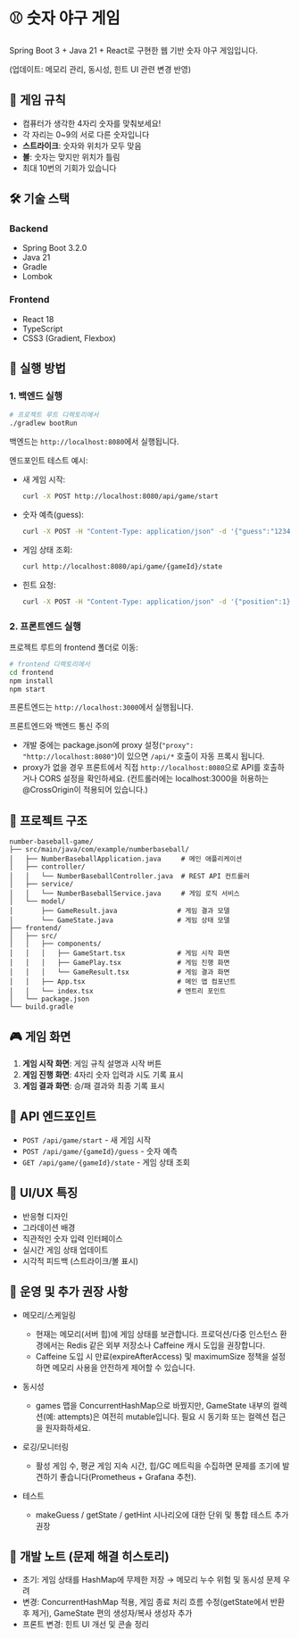 # ⚾ 숫자 야구 게임

Spring Boot 3 + Java 21 + React로 구현한 웹 기반 숫자 야구 게임입니다.

(업데이트: 메모리 관리, 동시성, 힌트 UI 관련 변경 반영)

## 🎯 게임 규칙

- 컴퓨터가 생각한 4자리 숫자를 맞춰보세요!
- 각 자리는 0~9의 서로 다른 숫자입니다
- **스트라이크**: 숫자와 위치가 모두 맞음
- **볼**: 숫자는 맞지만 위치가 틀림
- 최대 10번의 기회가 있습니다

## 🛠️ 기술 스택

### Backend
- Spring Boot 3.2.0
- Java 21
- Gradle
- Lombok

### Frontend
- React 18
- TypeScript
- CSS3 (Gradient, Flexbox)

## 🚀 실행 방법

### 1. 백엔드 실행

```bash
# 프로젝트 루트 디렉토리에서
./gradlew bootRun
```

백엔드는 `http://localhost:8080`에서 실행됩니다.

엔드포인트 테스트 예시:
- 새 게임 시작:
  ```bash
  curl -X POST http://localhost:8080/api/game/start
  ```
- 숫자 예측(guess):
  ```bash
  curl -X POST -H "Content-Type: application/json" -d '{"guess":"1234"}' http://localhost:8080/api/game/{gameId}/guess
  ```
- 게임 상태 조회:
  ```bash
  curl http://localhost:8080/api/game/{gameId}/state
  ```
- 힌트 요청:
  ```bash
  curl -X POST -H "Content-Type: application/json" -d '{"position":1}' http://localhost:8080/api/game/{gameId}/hint
  ```

### 2. 프론트엔드 실행

프로젝트 루트의 frontend 폴더로 이동:

```bash
# frontend 디렉토리에서
cd frontend
npm install
npm start
```

프론트엔드는 `http://localhost:3000`에서 실행됩니다.

프론트엔드와 백엔드 통신 주의
- 개발 중에는 package.json에 proxy 설정(`"proxy": "http://localhost:8080"`)이 있으면 `/api/*` 호출이 자동 프록시 됩니다.
- proxy가 없을 경우 프론트에서 직접 `http://localhost:8080`으로 API를 호출하거나 CORS 설정을 확인하세요. (컨트롤러에는 localhost:3000을 허용하는 @CrossOrigin이 적용되어 있습니다.)

## 📁 프로젝트 구조

```
number-baseball-game/
├── src/main/java/com/example/numberbaseball/
│   ├── NumberBaseballApplication.java     # 메인 애플리케이션
│   ├── controller/
│   │   └── NumberBaseballController.java  # REST API 컨트롤러
│   ├── service/
│   │   └── NumberBaseballService.java     # 게임 로직 서비스
│   └── model/
│       ├── GameResult.java               # 게임 결과 모델
│       └── GameState.java                # 게임 상태 모델
├── frontend/
│   ├── src/
│   │   ├── components/
│   │   │   ├── GameStart.tsx             # 게임 시작 화면
│   │   │   ├── GamePlay.tsx              # 게임 진행 화면
│   │   │   └── GameResult.tsx            # 게임 결과 화면
│   │   ├── App.tsx                       # 메인 앱 컴포넌트
│   │   └── index.tsx                     # 엔트리 포인트
│   └── package.json
└── build.gradle
```

## 🎮 게임 화면

1. **게임 시작 화면**: 게임 규칙 설명과 시작 버튼
2. **게임 진행 화면**: 4자리 숫자 입력과 시도 기록 표시
3. **게임 결과 화면**: 승/패 결과와 최종 기록 표시

## 🔧 API 엔드포인트

- `POST /api/game/start` - 새 게임 시작
- `POST /api/game/{gameId}/guess` - 숫자 예측
- `GET /api/game/{gameId}/state` - 게임 상태 조회

## 🎨 UI/UX 특징

- 반응형 디자인
- 그라데이션 배경
- 직관적인 숫자 입력 인터페이스
- 실시간 게임 상태 업데이트
- 시각적 피드백 (스트라이크/볼 표시)

## 🔧 운영 및 추가 권장 사항

- 메모리/스케일링
  - 현재는 메모리(서버 힙)에 게임 상태를 보관합니다. 프로덕션/다중 인스턴스 환경에서는 Redis 같은 외부 저장소나 Caffeine 캐시 도입을 권장합니다.
  - Caffeine 도입 시 만료(expireAfterAccess) 및 maximumSize 정책을 설정하면 메모리 사용을 안전하게 제어할 수 있습니다.

- 동시성
  - games 맵을 ConcurrentHashMap으로 바꿨지만, GameState 내부의 컬렉션(예: attempts)은 여전히 mutable입니다. 필요 시 동기화 또는 컬렉션 접근을 원자화하세요.

- 로깅/모니터링
  - 활성 게임 수, 평균 게임 지속 시간, 힙/GC 메트릭을 수집하면 문제를 조기에 발견하기 좋습니다(Prometheus + Grafana 추천).

- 테스트
  - makeGuess / getState / getHint 시나리오에 대한 단위 및 통합 테스트 추가 권장

## 📝 개발 노트 (문제 해결 히스토리)
- 초기: 게임 상태를 HashMap에 무제한 저장 → 메모리 누수 위험 및 동시성 문제 우려
- 변경: ConcurrentHashMap 적용, 게임 종료 처리 흐름 수정(getState에서 반환 후 제거), GameState 편의 생성자/복사 생성자 추가
- 프론트 변경: 힌트 UI 개선 및 콘솔 정리
